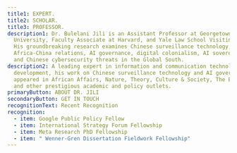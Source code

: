 ```yaml
---
title1: EXPERT.
title2: SCHOLAR.
title3: PROFESSOR.
description1: Dr. Bulelani Jili is an Assistant Professor at Georgetown
  University, Faculty Associate at Harvard, and Yale Law School Visiting Fellow.
  His groundbreaking research examines Chinese surveillance technology,
  Africa-China relations, AI governance, digital colonialism, AI sovereignty,
  and Chinese cybersecurity threats in the Global South.
description2: A leading expert in information and communication technology
  development, his work on Chinese surveillance technology and AI governance has
  appeared in African Affairs, Nature, Theory, Culture & Society, The Economist,
  and other prestigious academic and policy outlets.
primaryButton: ABOUT DR. JILI
secondaryButton: GET IN TOUCH
recognitionText: Recent Recognition
recognition:
  - item: Google Public Policy Fellow
  - item: International Strategy Forum Fellowship
  - item: Meta Research PhD Fellowship
  - item: " Wenner-Gren Dissertation Fieldwork Fellowship"
---
```

